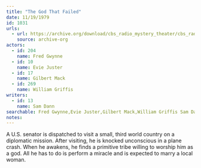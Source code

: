 ```yaml
---
title: "The God That Failed"
date: 11/19/1979
id: 1031
urls: 
  - url: https://archive.org/download/cbs_radio_mystery_theater/cbs_radio_mystery_theater-1001-1050.zip/cbs_radio_mystery_theater-1001-1050%2Fcbsrmt_1031_the_god_that_failed.mp3
    source: archive-org
actors:  
  - id: 204
    name: Fred Gwynne  
  - id: 10
    name: Evie Juster  
  - id: 17
    name: Gilbert Mack  
  - id: 269
    name: William Griffis
writers:  
  - id: 13
    name: Sam Dann
searchable: Fred Gwynne,Evie Juster,Gilbert Mack,William Griffis Sam Dann
notes:  
---
```

A U.S. senator is dispatched to visit a small, third world country on a diplomatic mission. After visiting, he is knocked unconscious in a plane crash. When he awakens, he finds a primitive tribe willing to worship him as a god. All he has to do is perform a miracle and is expected to marry a local woman.